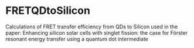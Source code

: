 # FRETQDtoSilicon
Calculations of FRET transfer efficiency from QDs to Silicon used in the paper: Enhancing silicon solar cells with singlet fission: the case for Förster resonant energy transfer using a quantum dot intermediate 

